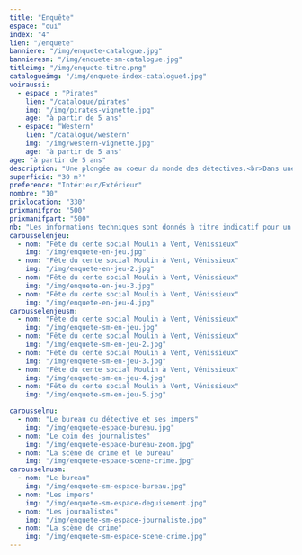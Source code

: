 ```yaml
---
title: "Enquête"
espace: "oui"
index: "4"
lien: "/enquete"
banniere: "/img/enquete-catalogue.jpg"
bannieresm: "/img/enquete-sm-catalogue.jpg"
titleimg: "/img/enquete-titre.png"
catalogueimg: "/img/enquete-index-catalogue4.jpg"
voiraussi:
  - espace : "Pirates"
    lien: "/catalogue/pirates"
    img: "/img/pirates-vignette.jpg"
    age: "à partir de 5 ans"
  - espace: "Western"
    lien: "/catalogue/western"
    img: "/img/western-vignette.jpg"
    age: "à partir de 5 ans"
age: "à partir de 5 ans"
description: "Une plongée au coeur du monde des détectives.<br>Dans une ambiance rétro, on mène l'enquête, loupe à la main et indices en poche pour trouver le coupable."
superficie: "30 m²"
preference: "Intérieur/Extérieur"
nombre: "10"
prixlocation: "330"
prixmanifpro: "500"
prixmanifpart: "500"
nb: "Les informations techniques sont donnés à titre indicatif pour un cadre ludique optimal. <br>Elles sont ajustables à la situation : pour une superficie limitée on préférera un nombre réduit d'enfants, plus d'enfants necessitera une plus grande superficie de jeu, etc."
carousselenjeu:
  - nom: "Fête du cente social Moulin à Vent, Vénissieux"
    img: "/img/enquete-en-jeu.jpg"
  - nom: "Fête du cente social Moulin à Vent, Vénissieux"
    img: "/img/enquete-en-jeu-2.jpg"
  - nom: "Fête du cente social Moulin à Vent, Vénissieux"
    img: "/img/enquete-en-jeu-3.jpg"
  - nom: "Fête du cente social Moulin à Vent, Vénissieux"
    img: "/img/enquete-en-jeu-4.jpg"
carousselenjeusm:
  - nom: "Fête du cente social Moulin à Vent, Vénissieux"
    img: "/img/enquete-sm-en-jeu.jpg"
  - nom: "Fête du cente social Moulin à Vent, Vénissieux"
    img: "/img/enquete-sm-en-jeu-2.jpg"
  - nom: "Fête du cente social Moulin à Vent, Vénissieux"
    img: "/img/enquete-sm-en-jeu-3.jpg"
  - nom: "Fête du cente social Moulin à Vent, Vénissieux"
    img: "/img/enquete-sm-en-jeu-4.jpg"
  - nom: "Fête du cente social Moulin à Vent, Vénissieux"
    img: "/img/enquete-sm-en-jeu-5.jpg"

carousselnu:
  - nom: "Le bureau du détective et ses impers"
    img: "/img/enquete-espace-bureau.jpg"
  - nom: "Le coin des journalistes"
    img: "/img/enquete-espace-bureau-zoom.jpg"
  - nom: "La scène de crime et le bureau"
    img: "/img/enquete-espace-scene-crime.jpg"
carousselnusm:
  - nom: "Le bureau"
    img: "/img/enquete-sm-espace-bureau.jpg"
  - nom: "Les impers"
    img: "/img/enquete-sm-espace-deguisement.jpg"
  - nom: "Les journalistes"
    img: "/img/enquete-sm-espace-journaliste.jpg"
  - nom: "La scène de crime"
    img: "/img/enquete-sm-espace-scene-crime.jpg"   
---
```

